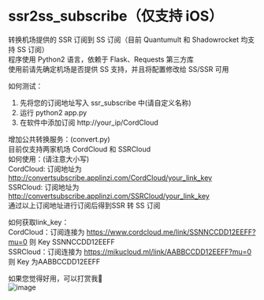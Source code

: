 # ssr2ss_subscribe（仅支持 iOS）
转换机场提供的 SSR 订阅到 SS 订阅（目前 Quantumult 和 Shadowrocket 均支持 SS 订阅）  
程序使用 Python2 语言，依赖于 Flask、Requests 第三方库  
使用前请先确定机场是否提供 SS 支持，并且将配置修改给 SS/SSR 可用
  
如何测试：  
1. 先将您的订阅地址写入 ssr_subscribe 中(请自定义名称)  
2. 运行 python2 app.py  
3. 在软件中添加订阅 http://your_ip/CordCloud  

增加公共转换服务：(convert.py)  
目前仅支持两家机场 CordCloud 和 SSRCloud  
如何使用：(请注意大小写)  
CordCloud: 订阅地址为 http://convertsubscribe.applinzi.com/CordCloud/your_link_key  
SSRCloud: 订阅地址为 http://convertsubscribe.applinzi.com/SSRCloud/your_link_key  
通过以上订阅地址进行订阅后得到SSR 转 SS 订阅  

如何获取link_key：  
CordCloud：订阅连接为 https://www.cordcloud.me/link/SSNNCCDD12EEFF?mu=0 则 Key SSNNCCDD12EEFF  
SSRCloud：订阅连接为 https://mikucloud.ml/link/AABBCCDD12EEFF?mu=0 则 Key 为AABBCCDD12EEFF


如果您觉得好用，可以打赏我🤣  
![image](https://github.com/caydyn-skd/ssr2ss_subscribe/raw/master/0.png)
